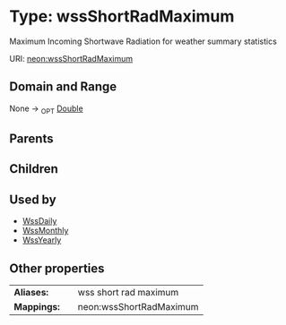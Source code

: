 
# Type: wssShortRadMaximum


Maximum Incoming Shortwave Radiation for weather summary statistics

URI: [neon:wssShortRadMaximum](https://data.neonscience.org/wssShortRadMaximum)


## Domain and Range

None ->  <sub>OPT</sub> [Double](types/Double.md)

## Parents


## Children


## Used by

 * [WssDaily](WssDaily.md)
 * [WssMonthly](WssMonthly.md)
 * [WssYearly](WssYearly.md)

## Other properties

|  |  |  |
| --- | --- | --- |
| **Aliases:** | | wss short rad maximum |
| **Mappings:** | | neon:wssShortRadMaximum |

